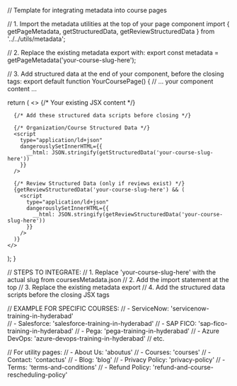// Template for integrating metadata into course pages

// 1. Import the metadata utilities at the top of your page component
import { getPageMetadata, getStructuredData, getReviewStructuredData } from '../../utils/metadata';

// 2. Replace the existing metadata export with:
export const metadata = getPageMetadata('your-course-slug-here');

// 3. Add structured data at the end of your component, before the closing tags:
export default function YourCoursePage() {
  // ... your component content ...
  
  return (
    <>
      {/* Your existing JSX content */}
      
      {/* Add these structured data scripts before closing */}
      
      {/* Organization/Course Structured Data */}
      <script
        type="application/ld+json"
        dangerouslySetInnerHTML={{
          __html: JSON.stringify(getStructuredData('your-course-slug-here'))
        }}
      />
      
      {/* Review Structured Data (only if reviews exist) */}
      {getReviewStructuredData('your-course-slug-here') && (
        <script
          type="application/ld+json"
          dangerouslySetInnerHTML={{
            __html: JSON.stringify(getReviewStructuredData('your-course-slug-here'))
          }}
        />
      )}
    </>
  );
}

// STEPS TO INTEGRATE:
// 1. Replace 'your-course-slug-here' with the actual slug from coursesMetadata.json
// 2. Add the import statement at the top
// 3. Replace the existing metadata export
// 4. Add the structured data scripts before the closing JSX tags

// EXAMPLE FOR SPECIFIC COURSES:
// - ServiceNow: 'servicenow-training-in-hyderabad'  
// - Salesforce: 'salesforce-training-in-hyderabad'
// - SAP FICO: 'sap-fico-training-in-hyderabad'
// - Pega: 'pega-training-in-hyderabad'
// - Azure DevOps: 'azure-devops-training-in-hyderabad'
// etc.

// For utility pages:
// - About Us: 'aboutus'
// - Courses: 'courses' 
// - Contact: 'contactus'
// - Blog: 'blog'
// - Privacy Policy: 'privacy-policy'
// - Terms: 'terms-and-conditions'
// - Refund Policy: 'refund-and-course-rescheduling-policy'
